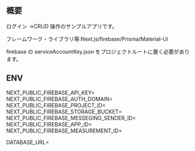 ## 概要

ログイン →CRUD 操作のサンプルアプリです。

フレームワーク・ライブラリ等:Next.js/firebase/Prisma/Material-Ui

firebase の serviceAccountKey.json をプロジェクトルートに置く必要があります。

## ENV

NEXT_PUBLIC_FIREBASE_API_KEY=<br/>
NEXT_PUBLIC_FIREBASE_AUTH_DOMAIN=<br/>
NEXT_PUBLIC_FIREBASE_PROJECT_ID=<br/>
NEXT_PUBLIC_FIREBASE_STORAGE_BUCKET=<br/>
NEXT_PUBLIC_FIREBASE_MESSEGING_SENDER_ID=<br/>
NEXT_PUBLIC_FIREBASE_APP_ID=<br/>
NEXT_PUBLIC_FIREBASE_MEASUREMENT_ID=<br/>

DATABASE_URL=<br/>
